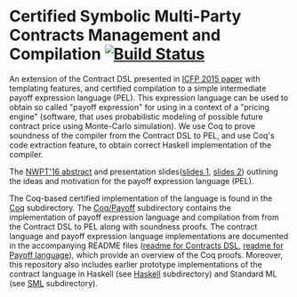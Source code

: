 # Certified Symbolic Multi-Party Contracts Management and Compilation [![Build Status](https://travis-ci.org/annenkov/contracts.svg?branch=master)](https://travis-ci.org/annenkov/contracts)

An extension of the Contract DSL presented in [ICFP 2015 paper](doc/icfp2015.pdf)
with templating features, and certified compilation to a simple intermediate
payoff expression language (PEL). This expression language can be used to obtain
so called "payoff expression" for using in a context of a "pricing engine"
(software, that uses probabilistic modeling of possible future contract price
using Monte-Carlo simulation). We use Coq to prove soundness of the compiler
from the Contract DSL to PEL, and use Coq's code extraction feature, to obtain
correct Haskell implementation of the compiler.

The [NWPT'16 abstract](http://dannenkov.me/papers/NWPTPayoffLang.pdf) and
presentation slides([slides 1](http://dannenkov.me/papers/NWPT16Slides.pdf),
[slides 2](http://dannenkov.me/papers/HIPERFIT_Workshop_2016.pdf))
outlining the ideas and motivation for the payoff expression language (PEL).

The Coq-based certified implementation of the language is
found in the [Coq](Coq) subdirectory. The [Coq/Payoff](Coq/Payoff) subdirectory
contains the implementation of payoff expression language and compilation
from from the Contract DSL to PEL along with soundness proofs.
The contract language and payoff expression language implementations are documented
in the accompanying README files ([readme for Contracts DSL](Coq/README.md),
[readme for Payoff language](Coq/Payoff/README.md)), which provide an overview of the Coq
proofs. Moreover, this repository also includes earlier prototype
implementations of the contract language in Haskell (see
[Haskell](Haskell) subdirectory) and Standard ML (see [SML](SML)
subdirectory).
